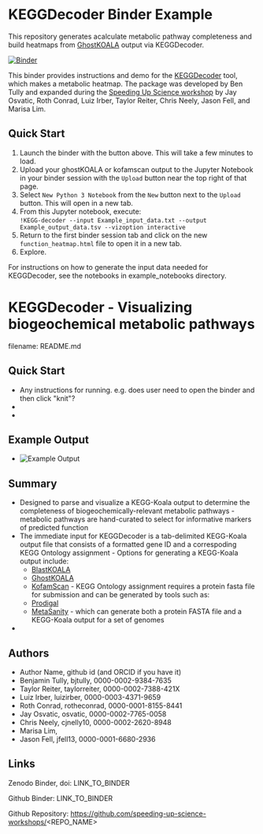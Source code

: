# KEGGDecoder Binder Example

This repository generates acalculate metabolic pathway completeness and build heatmaps from [GhostKOALA](https://www.kegg.jp/ghostkoala/) output via KEGGDecoder.

[![Binder](https://mybinder.org/badge_logo.svg)](https://mybinder.org/v2/gh/taylorreiter/KEGGDecoder-binder/master)

This binder provides instructions and demo for the [KEGGDecoder](https://github.com/bjtully/BioData/tree/master/KEGGDecoder) tool, which makes a metabolic heatmap. The package was developed by Ben Tully and expanded during the [Speeding Up Science workshop](https://speeding-up-science-workshops.github.io/speeding-up-science/) by Jay Osvatic, Roth Conrad, Luiz Irber, Taylor Reiter, Chris Neely, Jason Fell, and Marisa Lim. 

## Quick Start
1) Launch the binder with the button above. This will take a few minutes to load.
2) Upload your ghostKOALA or kofamscan output to the Jupyter Notebook in your binder session with the `Upload` button near the top right of that page.
3) Select `New Python 3 Notebook` from the `New` button next to the `Upload` button. This will open in a new tab.
4) From this Jupyter notebook, execute:  
`!KEGG-decoder --input Example_input_data.txt --output Example_output_data.tsv --vizoption interactive`
5) Return to the first binder session tab and click on the new `function_heatmap.html` file to open it in a new tab.
6) Explore.

For instructions on how to generate the input data needed for KEGGDecoder, see the notebooks in example_notebooks 
directory.



KEGGDecoder - Visualizing biogeochemical metabolic pathways
====
filename: README.md

## Quick Start

  - Any instructions for running. e.g. does user need to open the binder and then click "knit"?
  - 
  -
## Example Output

   - ![Example Output](Example_Output_Image.png)

## Summary

   - Designed to parse and visualize a KEGG-Koala output to determine the completeness of biogeochemically-relevant metabolic pathways
   	- metabolic pathways are hand-curated to select for informative markers of predicted function
   - The immediate input for KEGGDecoder is a tab-delimited KEGG-Koala output file that consists of a formatted gene ID and a correspoding KEGG Ontology assignment
   	- Options for generating a KEGG-Koala output include:
   		- [BlastKOALA](https://www.kegg.jp/blastkoala/)
   		- [GhostKOALA](https://www.kegg.jp/ghostkoala/)
   		- [KofamScan](https://www.genome.jp/tools/kofamkoala/)
   	- KEGG Ontology assignment requires a protein fasta file for submission and can be generated by tools such as:
   		- [Prodigal](https://dx.doi.org/10.1186%2F1471-2105-11-119)
   		- [MetaSanity](https://github.com/cjneely10/MetaSanity) - which can generate both a protein FASTA file and a KEGG-Koala output for a set of genomes
   - 
 
 
## Authors

 - Author Name, github id (and ORCID if you have it)
 - Benjamin Tully, bjtully, 0000-0002-9384-7635
 - Taylor Reiter, taylorreiter, 0000-0002-7388-421X
 - Luiz Irber, luizirber, 0000-0003-4371-9659
 - Roth Conrad, rotheconrad, 0000-0001-8155-8441 
 - Jay Osvatic, osvatic, 0000-0002-7765-0058
 - Chris Neely, cjnelly10, 0000-0002-2620-8948
 - Marisa Lim,
 - Jason Fell, jfell13, 0000-0001-6680-2936


## Links

Zenodo Binder, doi: LINK_TO_BINDER

Github Binder: LINK_TO_BINDER

Github Repository: https://github.com/speeding-up-science-workshops/<REPO_NAME>


